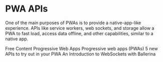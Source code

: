 # PWA APIs

One of the main purposes of PWAs is to provide a native-app-like experience. APIs like service workers, web sockets, and storage allow a PWA to fast load, access data offline, and other capabilities, similar to a native app.

<ResourceGroupTitle>Free Content</ResourceGroupTitle>
<BadgeLink colorScheme='yellow' badgeText='Read' href='https://web.dev/progressive-web-apps/'>Progressive Web Apps</BadgeLink>
<BadgeLink colorScheme='yellow' badgeText='Read' href='https://developer.mozilla.org/en-US/docs/Web/Progressive_web_apps'>Progressive web apps (PWAs)</BadgeLink>
<BadgeLink colorScheme='yellow' badgeText='Read' href='https://blog.logrocket.com/project-fugu-5-new-apis-to-try-out-in-your-pwa/'> 5 new APIs to try out in your PWA</BadgeLink>
<BadgeLink colorScheme='yellow' badgeText='Read' href='https://thenewstack.io/an-introduction-to-websockets-with-ballerina/'>An Introduction to WebSockets with Ballerina</BadgeLink>
